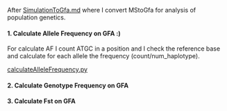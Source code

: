 After [SimulationToGfa.md](SimulationToGfa.md) where I convert MStoGfa for analysis of population genetics.


 #### 1. Calculate Allele Frequency on GFA :)

For calculate AF I count ATGC in a position and I check the reference base and calculate for each allele the frequency (count/num_haplotype).
 
 [calculateAlleleFrequency.py](/calculateAlleleFrequency.py)
 
 #### 2. Calculate Genotype Frequency on GFA
 
 #### 3. Calculate Fst on GFA
 
 
